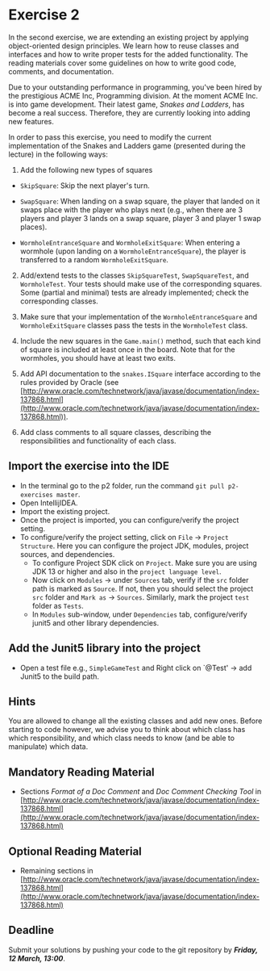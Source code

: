 # Exercise 2

In the second exercise, we are extending an existing project by applying 
object-oriented design principles. We learn how to reuse classes and 
interfaces and how to write proper tests for the added functionality. The 
reading materials cover some guidelines on how to write good code, comments, 
and documentation.

Due to your outstanding performance in programming, you've been hired by the 
prestigious ACME Inc, Programming division. At the moment ACME Inc. is into 
game development. Their latest game, *Snakes and Ladders*, has become a real 
success. Therefore, they are currently looking into adding new features.

In order to pass this exercise, you need to modify the current implementation 
of the Snakes and Ladders game (presented during the lecture) in the following 
ways:

1. Add the following new types of squares

 - `SkipSquare`: Skip the next player's turn.
  
 - `SwapSquare`: When landing on a swap square, the player that landed
	  on it swaps place with the player who plays next (e.g., when there
	  are 3 players and player 3 lands on a swap square, player 3 and
	  player 1 swap places).

- `WormholeEntranceSquare` and `WormholeExitSquare`: When entering a wormhole 
  (upon landing on a `WormholeEntranceSquare`), the player is transferred to a 
  random `WormholeExitSquare`.

2. Add/extend tests to the classes `SkipSquareTest`, 
   `SwapSquareTest`, and `WormholeTest`. Your tests should make use of the corresponding 
   squares. Some (partial and minimal) tests are already implemented; check 
   the corresponding classes.

3. Make sure that your implementation of the `WormholeEntranceSquare` and 
   `WormholeExitSquare` classes pass the tests in the `WormholeTest` class.

4. Include the new squares in the `Game.main()` method, such that each kind of 
   square is included at least once in the board. Note that for the wormholes, 
   you should have at least two exits.

5. Add API documentation to the `snakes.ISquare` interface according to the 
   rules provided by Oracle (see 
   [http://www.oracle.com/technetwork/java/javase/documentation/index-137868.html](http://www.oracle.com/technetwork/java/javase/documentation/index-137868.html)).

6. Add class comments to all square classes, describing the responsibilities 
   and functionality of each class.

## Import the exercise into the IDE
- In the terminal go to the p2 folder, run the command `git pull p2-exercises master`.
- Open IntellijIDEA.
- Import the existing project.
- Once the project is imported, you can configure/verify the project setting.
- To configure/verify the project setting, click on `File` -> `Project Structure`.
    Here you can configure the project JDK, modules, project sources, and dependencies.
    - To configure Project SDK click on `Project`. Make sure you are using JDK 13 or higher and also in the `project language level`.
    - Now click on `Modules` -> under `Sources` tab, verify if the `src` folder path is marked as `Source`.
        If not, then you should select the project `src` folder and `Mark as` -> `Sources`.
        Similarly, mark the project `test` folder as `Tests`.
    -  In `Modules` sub-window, under `Dependencies` tab, configure/verify junit5 and other library dependencies.
     
## Add the Junit5 library into the project 
- Open a test file e.g., `SimpleGameTest` and Right click on `@Test' -> add Junit5 to the build path.

## Hints

You are allowed to change all the existing classes and add new ones. Before 
starting to code however, we advise you to think about which class has which 
responsibility, and which class needs to know (and be able to manipulate) 
which data.

## Mandatory Reading Material

- Sections *Format of a Doc Comment* and *Doc Comment Checking Tool* in 
  [http://www.oracle.com/technetwork/java/javase/documentation/index-137868.html](http://www.oracle.com/technetwork/java/javase/documentation/index-137868.html)


## Optional Reading Material

- Remaining sections in 
  [http://www.oracle.com/technetwork/java/javase/documentation/index-137868.html](http://www.oracle.com/technetwork/java/javase/documentation/index-137868.html)


## Deadline

Submit your solutions by pushing your code to the git repository by 
___Friday, 12 March, 13:00___.
